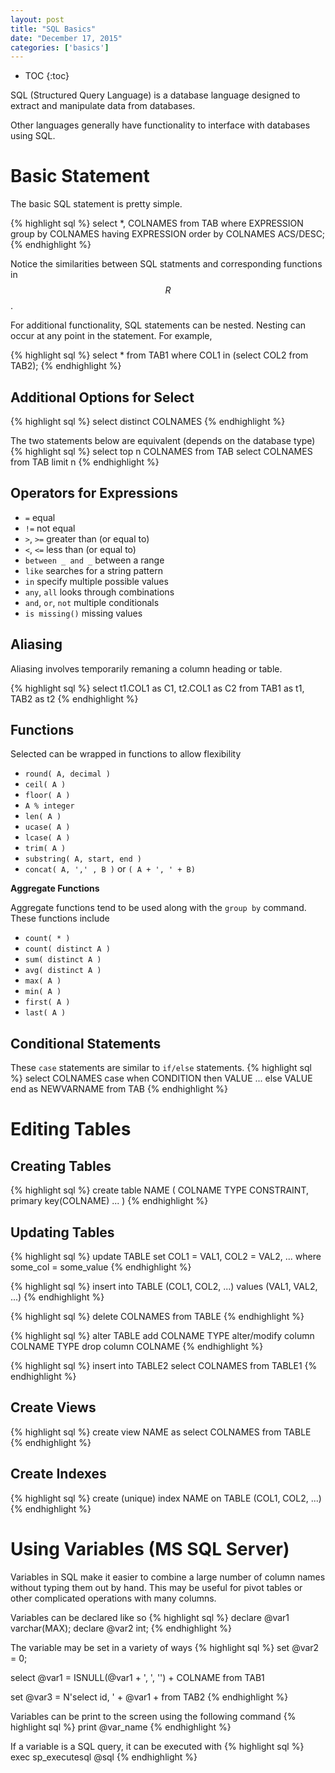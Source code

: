 ```yaml
---
layout: post
title: "SQL Basics"
date: "December 17, 2015"
categories: ['basics']
---
```


* TOC
{:toc}

SQL (Structured Query Language) is a database language designed to extract and manipulate data from databases. 

Other languages generally have functionality to interface with databases using SQL.

# Basic Statement
The basic SQL statement is pretty simple.

{% highlight sql %}
select *, COLNAMES 
from TAB
where EXPRESSION
group by COLNAMES
having EXPRESSION
order by COLNAMES ACS/DESC;
{% endhighlight %}

Notice the similarities between SQL statments and corresponding functions in $$R$$. 

For additional functionality, SQL statements can be nested. Nesting can occur at any point in the statement. For example,

{% highlight sql %}
select *
from TAB1
where COL1 in (select COL2 from TAB2);
{% endhighlight %}

## Additional Options for Select

{% highlight sql %}
select distinct COLNAMES
{% endhighlight %}

The two statements below are equivalent (depends on the database type)
{% highlight sql %}
select top n COLNAMES from TAB
select COLNAMES from TAB limit n
{% endhighlight %}

## Operators for Expressions

* `=` equal
* `!=` not equal
* `>`, `>=` greater than (or equal to)
* `<`, `<=` less than (or equal to)
* `between _ and _` between a range
* `like` searches for a string pattern
* `in` specify multiple possible values
* `any`, `all` looks through combinations
* `and`, `or`, `not` multiple conditionals
* `is missing()` missing values

## Aliasing
Aliasing involves temporarily remaning a column heading or table. 

{% highlight sql %}
select t1.COL1 as C1, t2.COL1 as C2
from TAB1 as t1, TAB2 as t2
{% endhighlight %}

## Functions

Selected can be wrapped in functions to allow flexibility

* `round( A, decimal )`
* `ceil( A )`
* `floor( A )`
* `A % integer`
* `len( A )`
* `ucase( A )`
* `lcase( A )`
* `trim( A )`
* `substring( A, start, end )`
* `concat( A, ',' , B )` or `( A + ', ' + B)`

**Aggregate Functions**

Aggregate functions tend to be used along with the `group by` command. These functions include

* `count( * )`
* `count( distinct A )`
* `sum( distinct A )`
* `avg( distinct A )`
* `max( A )`
* `min( A )`
* `first( A )`
* `last( A )`

## Conditional Statements
These `case` statements are similar to `if/else` statements.
{% highlight sql %}
select COLNAMES
case
  when CONDITION then VALUE
  ...
  else VALUE
end as NEWVARNAME
from TAB
{% endhighlight %}

# Editing Tables

## Creating Tables
{% highlight sql %}
create table NAME
(
COLNAME TYPE CONSTRAINT,
primary key(COLNAME)
...
)
{% endhighlight %}

## Updating Tables
{% highlight sql %}
update TABLE
set COL1 = VAL1, COL2 = VAL2, ...
where some_col = some_value
{% endhighlight %}

{% highlight sql %}
insert into TABLE (COL1, COL2, ...) 
values (VAL1, VAL2, ...)
{% endhighlight %}

{% highlight sql %}
delete COLNAMES from TABLE
{% endhighlight %}

{% highlight sql %}
alter TABLE
add COLNAME TYPE
alter/modify column COLNAME TYPE
drop column COLNAME
{% endhighlight %}

{% highlight sql %}
insert into TABLE2
select COLNAMES
from TABLE1
{% endhighlight %}

## Create Views
{% highlight sql %}
create view NAME as
select COLNAMES
from TABLE
{% endhighlight %}

## Create Indexes
{% highlight sql %}
create (unique) index NAME
on TABLE (COL1, COL2, ...)
{% endhighlight %}

# Using Variables (MS SQL Server)

Variables in SQL make it easier to combine a large number of column names without typing them out by hand. This may be useful for pivot tables or other complicated operations with many columns. 

Variables can be declared like so
{% highlight sql %}
declare @var1 varchar(MAX);
declare @var2 int;
{% endhighlight %}

The variable may be set in a variety of ways
{% highlight sql %}
set @var2 = 0;

select @var1 = ISNULL(@var1 + ', ', '') + COLNAME from TAB1

set @var3 = N'select id, ' + @var1 + from TAB2
{% endhighlight %}

Variables can be print to the screen using the following command
{% highlight sql %}
print @var_name
{% endhighlight %}

If a variable is a SQL query, it can be executed with
{% highlight sql %}
exec sp_executesql @sql
{% endhighlight %}
